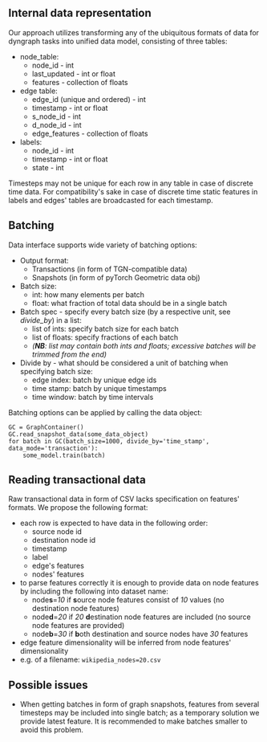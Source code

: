 ## Internal data representation

Our approach utilizes transforming any of the ubiquitous formats of data for dyngraph tasks into unified data model, consisting of three tables:

- node_table:
    - node_id - int
    - last_updated - int or float
    - features - collection of floats
- edge table:
    - edge_id (unique and ordered) - int
    - timestamp - int or float
    - s_node_id - int
    - d_node_id - int
    - edge_features - collection of floats
- labels:
    - node_id - int
    - timestamp - int or float
    - state - int

Timesteps may not be unique for each row in any table in case of discrete time data. For compatibility's sake in case of discrete time static features in labels and edges' tables are broadcasted for each timestamp.


## Batching

Data interface supports wide variety of batching options:
- Output format:
    - Transactions (in form of TGN-compatible data)
    - Snapshots (in form of pyTorch Geometric data obj)
- Batch size: 
    - int: how many elements per batch
    - float: what fraction of total data should be in a single batch 
- Batch spec - specify every batch size (by a respective unit, see *divide_by*) in a list: 
    - list of ints: specify batch size for each batch
    - list of floats: specify fractions of each batch
    - *(**NB**: list may contain both ints and floats; excessive batches will be trimmed from the end)*
- Divide by - what should be considered a unit of batching when specifying batch size:
    - edge index: batch by unique edge ids
    - time stamp: batch by unique timestamps
    - time window: batch by time intervals

Batching options can be applied by calling the data object:
```
GC = GraphContainer()
GC.read_snapshot_data(some_data_object)
for batch in GC(batch_size=1000, divide_by='time_stamp', data_mode='transaction'):
    some_model.train(batch)
``` 



## Reading transactional data

Raw transactional data in form of CSV lacks specification on features' formats. We propose the following format:
- each row is expected to have data in the following order:
    - source node id
    - destination node id
    - timestamp
    - label
    - edge's features
    - nodes' features
- to parse features correctly it is enough to provide data on node features by including the following into dataset name:
    - node**s**=*10* if **s**ource node features consist of *10* values (no destination node features)
    - node**d**=*20* if *20* **d**estination node features are included (no source node features are provided)
    - node**b**=*30* if **b**oth destination and source nodes have *30* features
- edge feature dimensionality will be inferred from node features' dimensionality
- e.g. of a filename: `wikipedia_nodes=20.csv`




## Possible issues

- When getting batches in form of graph snapshots, features from several timesteps may be included into single batch; as a temporary solution we provide latest feature. It is recommended to make batches smaller to avoid this problem.
